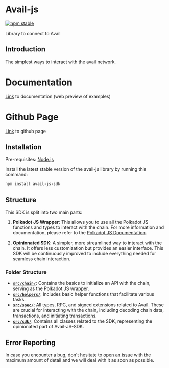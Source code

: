 # Avail-js

[![npm stable](https://img.shields.io/npm/v/avail-js-sdk?logo=npm&style=flat-square)](https://www.npmjs.com/package/avail-js-sdk)

Library to connect to Avail

## Introduction

The simplest ways to interact with the avail network.

# Documentation

[Link](https://availproject.github.io/avail-js/) to documentation (web preview of examples)

# Github Page

[Link](https://github.com/availproject/avail-js) to github page

## Installation

Pre-requisites:
[Node.js](https://nodejs.org/en/download/)

Install the latest stable version of the avail-js library by running this command:

```bash
npm install avail-js-sdk
```

## Structure

This SDK is split into two main parts:

1. **Polkadot JS Wrapper**: This allows you to use all the Polkadot JS functions and types to interact with the chain. For more information and documentation, please refer to the [Polkadot JS Documentation](https://polkadot.js.org/docs/).

2. **Opinionated SDK**: A simpler, more streamlined way to interact with the chain. It offers less customization but provides an easier interface. This SDK will be continuously improved to include everything needed for seamless chain interaction.

### Folder Structure

- **[`src/chain/`](https://github.com/availproject/avail-js/tree/main/src/chain)**: Contains the basics to initialize an API with the chain, serving as the Polkadot JS wrapper.
- **[`src/helpers/`](https://github.com/availproject/avail-js/tree/main/src/helpers)**: Includes basic helper functions that facilitate various tasks.
- **[`src/spec/`](https://github.com/availproject/avail-js/tree/main/src/spec)**: All types, RPC, and signed extensions related to Avail. These are crucial for interacting with the chain, including decoding chain data, transactions, and initiating transactions.
- **[`src/sdk/`](https://github.com/availproject/avail-js/tree/main/src/sdk)**: Contains all classes related to the SDK, representing the opinionated part of Avail-JS-SDK.

## Error Reporting

In case you encounter a bug, don't hesitate to [open an issue](https://github.com/availproject/avail-js/issues/new/choose) with the maximum amount of detail and we will deal with it as soon as possible.
